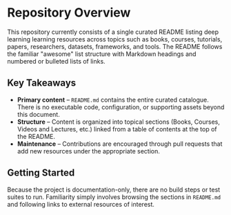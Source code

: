 # Repository Overview

This repository currently consists of a single curated README listing deep learning learning resources across topics such as books, courses, tutorials, papers, researchers, datasets, frameworks, and tools. The README follows the familiar "awesome" list structure with Markdown headings and numbered or bulleted lists of links.

## Key Takeaways

- **Primary content** – `README.md` contains the entire curated catalogue. There is no executable code, configuration, or supporting assets beyond this document.
- **Structure** – Content is organized into topical sections (Books, Courses, Videos and Lectures, etc.) linked from a table of contents at the top of the README.
- **Maintenance** – Contributions are encouraged through pull requests that add new resources under the appropriate section.

## Getting Started

Because the project is documentation-only, there are no build steps or test suites to run. Familiarity simply involves browsing the sections in `README.md` and following links to external resources of interest.

